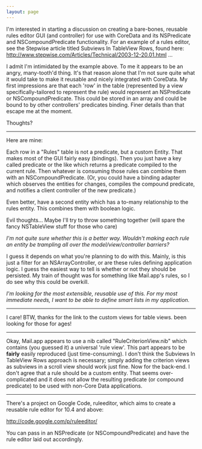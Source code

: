 ```yaml
---
layout: page
---
```




I'm interested in starting a discussion on creating a bare-bones, reusable rules editor GUI (and controller) for use with CoreData and its NSPredicate and NSCompoundPredicate functionality. For an example of a rules editor, see the Stepwise article titled Subviews In TableView Rows, found here: http://www.stepwise.com/Articles/Technical/2003-12-20.01.html ...

I admit I'm intimidated by the example above. To me it appears to be an angry, many-tooth'd thing. It's that reason alone that I'm not sure quite what it would take to make it reusable and nicely integrated with CoreData. My first impressions are that each 'row' in the table (represented by a view specifically-tailored to represent the rule) would represent an NSPredicate or NSCompoundPredicate. This could be stored in an array and could be bound to by other controllers' predicates binding. Finer details than that escape me at the moment.

Thoughts?

----

Here are mine:

Each row in a "Rules" table is not a predicate, but a custom Entity.  That makes most of the GUI fairly easy (bindings).  Then you just have a key called predicate or the like which returns a predicate compiled to the current rule.  Then whatever is consuming those rules can combine them with an NSCompoundPredicate.  (Or, you could have a binding adapter which observes the entities for changes, compiles the compound predicate, and notifies a client controller of the new predicate.)

Even better, have a second entity which has a to-many relationship to the rules entity.  This combines them with boolean logic.

Evil thoughts...   Maybe I'll try to throw something together (will spare the fancy NSTableView stuff for those who care)

*I'm not quite sure whether this is a better way. Wouldn't making each rule an entity be trampling all over the model/view/controller barriers?*

I guess it depends on what you're planning to do with this.  Mainly, is this just a filter for an NSArrayController, or are these rules defining application logic.  I guess the easiest way to tell is whether or not they should be persisted.  My train of thought was for something like Mail.app's rules, so I do see why this could be overkill. 

*I'm looking for the most extensible, reusable use of this. For my most immediate needs, I want to be able to define smart lists in my application.*

----


I care! BTW, thanks for the link to the custom views for table views. been looking for those for ages!

----

Okay, Mail.app appears to use a nib called "RuleCriterionView.nib" which contains (you guessed it) a universal 'rule view'. This part appears to be **fairly** easily reproduced (just time-consuming). I don't think the Subviews In TableView Rows approach is necessary; simply adding the criterion views as subviews in a scroll view should work just fine. Now for the back-end. I don't agree that a rule should be a custom entity. That seems over-complicated and it does not allow the resulting predicate (or compound predicate) to be used with non-Core Data applications.

----

There's a project on Google Code, ruleeditor, which aims to create a reusable rule editor for 10.4 and above:

http://code.google.com/p/ruleeditor/

You can pass in an NSPredicate (or NSCompoundPredicate) and have the rule editor laid out accordingly.
